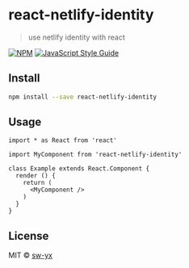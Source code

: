 # react-netlify-identity

> use netlify identity with react

[![NPM](https://img.shields.io/npm/v/react-netlify-identity.svg)](https://www.npmjs.com/package/react-netlify-identity) [![JavaScript Style Guide](https://img.shields.io/badge/code_style-standard-brightgreen.svg)](https://standardjs.com)

## Install

```bash
npm install --save react-netlify-identity
```

## Usage

```tsx
import * as React from 'react'

import MyComponent from 'react-netlify-identity'

class Example extends React.Component {
  render () {
    return (
      <MyComponent />
    )
  }
}
```

## License

MIT © [sw-yx](https://github.com/sw-yx)
